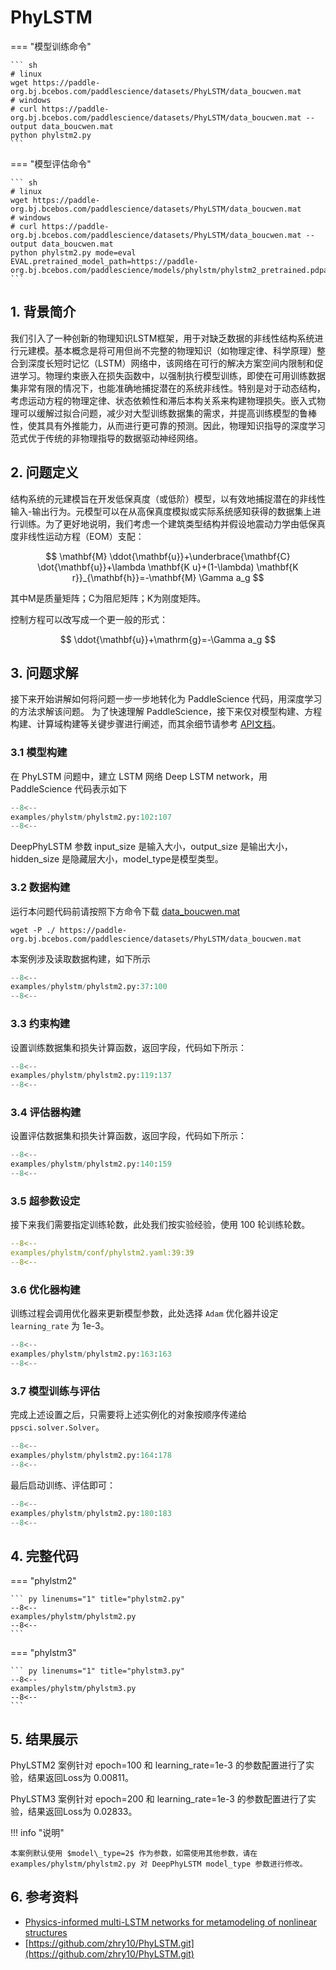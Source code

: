 # PhyLSTM

=== "模型训练命令"

    ``` sh
    # linux
    wget https://paddle-org.bj.bcebos.com/paddlescience/datasets/PhyLSTM/data_boucwen.mat
    # windows
    # curl https://paddle-org.bj.bcebos.com/paddlescience/datasets/PhyLSTM/data_boucwen.mat --output data_boucwen.mat
    python phylstm2.py
    ```

=== "模型评估命令"

    ``` sh
    # linux
    wget https://paddle-org.bj.bcebos.com/paddlescience/datasets/PhyLSTM/data_boucwen.mat
    # windows
    # curl https://paddle-org.bj.bcebos.com/paddlescience/datasets/PhyLSTM/data_boucwen.mat --output data_boucwen.mat
    python phylstm2.py mode=eval EVAL.pretrained_model_path=https://paddle-org.bj.bcebos.com/paddlescience/models/phylstm/phylstm2_pretrained.pdparams
    ```

## 1. 背景简介

我们引入了一种创新的物理知识LSTM框架，用于对缺乏数据的非线性结构系统进行元建模。基本概念是将可用但尚不完整的物理知识（如物理定律、科学原理）整合到深度长短时记忆（LSTM）网络中，该网络在可行的解决方案空间内限制和促进学习。物理约束嵌入在损失函数中，以强制执行模型训练，即使在可用训练数据集非常有限的情况下，也能准确地捕捉潜在的系统非线性。特别是对于动态结构，考虑运动方程的物理定律、状态依赖性和滞后本构关系来构建物理损失。嵌入式物理可以缓解过拟合问题，减少对大型训练数据集的需求，并提高训练模型的鲁棒性，使其具有外推能力，从而进行更可靠的预测。因此，物理知识指导的深度学习范式优于传统的非物理指导的数据驱动神经网络。

## 2. 问题定义

结构系统的元建模旨在开发低保真度（或低阶）模型，以有效地捕捉潜在的非线性输入-输出行为。元模型可以在从高保真度模拟或实际系统感知获得的数据集上进行训练。为了更好地说明，我们考虑一个建筑类型结构并假设地震动力学由低保真度非线性运动方程（EOM）支配：

$$
\mathbf{M} \ddot{\mathbf{u}}+\underbrace{\mathbf{C} \dot{\mathbf{u}}+\lambda \mathbf{K u}+(1-\lambda) \mathbf{K r}}_{\mathbf{h}}=-\mathbf{M} \Gamma a_g
$$

其中M是质量矩阵；C为阻尼矩阵；K为刚度矩阵。

控制方程可以改写成一个更一般的形式：

$$
\ddot{\mathbf{u}}+\mathrm{g}=-\Gamma a_g
$$

## 3. 问题求解

接下来开始讲解如何将问题一步一步地转化为 PaddleScience 代码，用深度学习的方法求解该问题。
为了快速理解 PaddleScience，接下来仅对模型构建、方程构建、计算域构建等关键步骤进行阐述，而其余细节请参考 [API文档](../api/arch.md)。

### 3.1 模型构建

在 PhyLSTM 问题中，建立 LSTM 网络 Deep LSTM network，用 PaddleScience 代码表示如下

``` py linenums="102"
--8<--
examples/phylstm/phylstm2.py:102:107
--8<--
```

DeepPhyLSTM 参数 input_size 是输入大小，output_size 是输出大小，hidden_size 是隐藏层大小，model_type是模型类型。

### 3.2 数据构建

运行本问题代码前请按照下方命令下载 [data_boucwen.mat](https://paddle-org.bj.bcebos.com/paddlescience/datasets/PhyLSTM/data_boucwen.mat)

``` shell
wget -P ./ https://paddle-org.bj.bcebos.com/paddlescience/datasets/PhyLSTM/data_boucwen.mat
```

本案例涉及读取数据构建，如下所示

``` py linenums="37"
--8<--
examples/phylstm/phylstm2.py:37:100
--8<--
```

### 3.3 约束构建

设置训练数据集和损失计算函数，返回字段，代码如下所示：

``` py linenums="119"
--8<--
examples/phylstm/phylstm2.py:119:137
--8<--
```

### 3.4 评估器构建

设置评估数据集和损失计算函数，返回字段，代码如下所示：

``` py linenums="140"
--8<--
examples/phylstm/phylstm2.py:140:159
--8<--
```

### 3.5 超参数设定

接下来我们需要指定训练轮数，此处我们按实验经验，使用 100 轮训练轮数。

``` yaml linenums="39"
--8<--
examples/phylstm/conf/phylstm2.yaml:39:39
--8<--
```

### 3.6 优化器构建

训练过程会调用优化器来更新模型参数，此处选择 `Adam` 优化器并设定 `learning_rate` 为 1e-3。

``` py linenums="163"
--8<--
examples/phylstm/phylstm2.py:163:163
--8<--
```

### 3.7 模型训练与评估

完成上述设置之后，只需要将上述实例化的对象按顺序传递给 `ppsci.solver.Solver`。

``` py linenums="164"
--8<--
examples/phylstm/phylstm2.py:164:178
--8<--
```

最后启动训练、评估即可：

``` py linenums="180"
--8<--
examples/phylstm/phylstm2.py:180:183
--8<--
```

## 4. 完整代码

=== "phylstm2"

    ``` py linenums="1" title="phylstm2.py"
    --8<--
    examples/phylstm/phylstm2.py
    --8<--
    ```

=== "phylstm3"

    ``` py linenums="1" title="phylstm3.py"
    --8<--
    examples/phylstm/phylstm3.py
    --8<--
    ```

## 5. 结果展示

PhyLSTM2 案例针对 epoch=100 和 learning\_rate=1e-3 的参数配置进行了实验，结果返回Loss为 0.00811。

PhyLSTM3 案例针对 epoch=200 和 learning\_rate=1e-3 的参数配置进行了实验，结果返回Loss为 0.02833。

!!! info "说明"

    本案例默认使用 $model\_type=2$ 作为参数，如需使用其他参数，请在 examples/phylstm/phylstm2.py 对 DeepPhyLSTM model_type 参数进行修改。

## 6. 参考资料

- [Physics-informed multi-LSTM networks for metamodeling of nonlinear structures](https://www.sciencedirect.com/science/article/abs/pii/S0045782520304114)
- [https://github.com/zhry10/PhyLSTM.git](https://github.com/zhry10/PhyLSTM.git)
